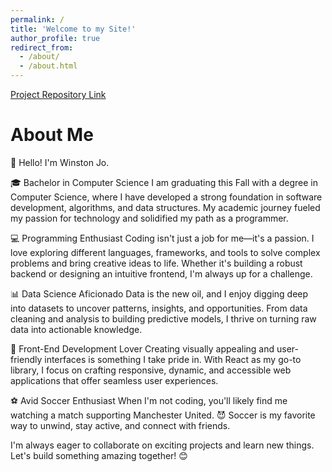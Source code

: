 ```yaml
---
permalink: /
title: 'Welcome to my Site!'
author_profile: true
redirect_from:
  - /about/
  - /about.html
---
```


[Project Repository Link](https://github.com/winstonjo/academicPortfolio)

# About Me

👋 Hello! I'm Winston Jo.

🎓 Bachelor in Computer Science
I am graduating this Fall with a degree in Computer Science, where I have developed a strong foundation in software development, algorithms, and data structures. My academic journey fueled my passion for technology and solidified my path as a programmer.

💻 Programming Enthusiast
Coding isn't just a job for me—it's a passion. I love exploring different languages, frameworks, and tools to solve complex problems and bring creative ideas to life. Whether it's building a robust backend or designing an intuitive frontend, I'm always up for a challenge.

📊 Data Science Aficionado
Data is the new oil, and I enjoy digging deep into datasets to uncover patterns, insights, and opportunities. From data cleaning and analysis to building predictive models, I thrive on turning raw data into actionable knowledge.

🎨 Front-End Development Lover
Creating visually appealing and user-friendly interfaces is something I take pride in. With React as my go-to library, I focus on crafting responsive, dynamic, and accessible web applications that offer seamless user experiences.

⚽ Avid Soccer Enthusiast
When I'm not coding, you'll likely find me watching a match supporting Manchester United. 😈
Soccer is my favorite way to unwind, stay active, and connect with friends.

I'm always eager to collaborate on exciting projects and learn new things. Let's build something amazing together! 😊
